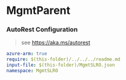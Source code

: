 # MgmtParent
### AutoRest Configuration
> see https://aka.ms/autorest

``` yaml
azure-arm: true
require: $(this-folder)/../../../readme.md
input-file: $(this-folder)/MgmtSLRO.json
namespace: MgmtSLRO
```
